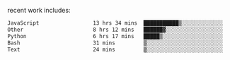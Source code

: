 
<!--<img width="1415" height="100" alt="blu" src="https://github.com/rdsilva01/rdsilva01/assets/101207588/deb060e5-d035-4f09-b511-e3f50605b207">-->

<!-- \> Enthusiastic about developing and building solutions <br>
\> Computer Science and Engineering @ UBI -->

<!-- <a href="https://www.rodrigosilva.live/">personal website</a> 🏁 -->

<!-- ![](https://komarev.com/ghpvc/?username=rdsilva01) -->

recent work includes:
<!--START_SECTION:waka-->

```txt
JavaScript                 13 hrs 34 mins  ███████████▒░░░░░░░░░░░░░   45.03 %
Other                      8 hrs 12 mins   ██████▓░░░░░░░░░░░░░░░░░░   27.23 %
Python                     6 hrs 17 mins   █████▒░░░░░░░░░░░░░░░░░░░   20.86 %
Bash                       31 mins         ▒░░░░░░░░░░░░░░░░░░░░░░░░   01.76 %
Text                       24 mins         ▒░░░░░░░░░░░░░░░░░░░░░░░░   01.35 %
```

<!--END_SECTION:waka-->


